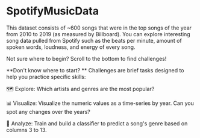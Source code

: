 # SpotifyMusicData

This dataset consists of ~600 songs that were in the top songs of the year from 2010 to 2019 (as measured by Billboard). You can explore interesting song data pulled from Spotify such as the beats per minute, amount of spoken words, loudness, and energy of every song.

Not sure where to begin? Scroll to the bottom to find challenges!

**Don't know where to start?
**
Challenges are brief tasks designed to help you practice specific skills:

🗺️ Explore: Which artists and genres are the most popular?

📊 Visualize: Visualize the numeric values as a time-series by year. Can you spot any changes over the years?

🔎 Analyze: Train and build a classifier to predict a song's genre based on columns 3 to 13.
